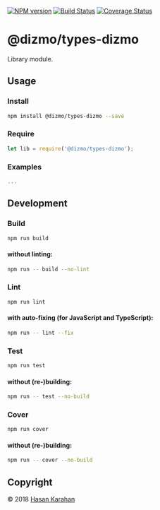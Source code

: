 [![NPM version](https://badge.fury.io/js/%40dizmo%2Ftypes-dizmo.svg)](https://npmjs.org/package/@dizmo/types-dizmo)
[![Build Status](https://travis-ci.org/dizmo/types-dizmo.svg?branch=master)](https://travis-ci.org/dizmo/types-dizmo)
[![Coverage Status](https://coveralls.io/repos/github/dizmo/types-dizmo/badge.svg?branch=master)](https://coveralls.io/github/dizmo/types-dizmo?branch=master)

# @dizmo/types-dizmo
Library module.

## Usage
### Install
```sh
npm install @dizmo/types-dizmo --save
```
### Require
```javascript
let lib = require('@dizmo/types-dizmo');
```
### Examples
```javascript
...
```
## Development
### Build
```sh
npm run build
```
#### without linting:
```sh
npm run -- build --no-lint
```
### Lint
```sh
npm run lint
```
#### with auto-fixing (for JavaScript and TypeScript):
```sh
npm run -- lint --fix
```
### Test
```sh
npm run test
```
#### without (re-)building:
```sh
npm run -- test --no-build
```
### Cover
```sh
npm run cover
```
#### without (re-)building:
```sh
npm run -- cover --no-build
```

## Copyright

 © 2018 [Hasan Karahan](https://github.com/hsk81)
